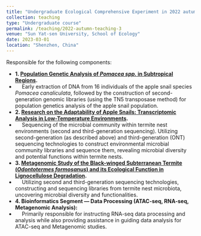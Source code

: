 ```yaml
---
title: "Undergraduate Ecological Comprehensive Experiment in 2022 autumn semester"
collection: teaching
type: "Undergraduate course"
permalink: /teaching/2022-autumn-teaching-3
venue: "Sun Yat-sen University, School of Ecology"
date: 2023-03-01
location: "Shenzhen, China"
---
```


Responsible for the following components:
* **1. [Population Genetic Analysis of _Pomacea spp._ in Subtropical Regions](https://ziweiwuzw.github.io/Personal-Homepage/files/1.Population_Genetic.pdf).**
* &emsp; Early extraction of DNA from 16 individuals of the apple snail species _Pomacea canaliculata_, followed by the construction of second-generation genomic libraries (using the TN5 transposase method) for population genetics analysis of the apple snail population.
* **2. [Research on the Adaptability of Apple Snails: Transcriptomic Analysis in Low-Temperature Environments](https://ziweiwuzw.github.io/Personal-Homepage/files/2.Transcriptomic_Analysis.pdf).**
* &emsp; Sequencing of the microbial community within termite nest environments (second and third-generation sequencing). Utilizing second-generation (as described above) and third-generation (ONT) sequencing technologies to construct environmental microbial community libraries and sequence them, revealing microbial diversity and potential functions within termite nests.
* **3. [Metagenomic Study of the Black-winged Subterranean Termite (_Odontotermes formosanus_) and its Ecological Function in Lignocellulose Degradation](https://ziweiwuzw.github.io/Personal-Homepage/files/3.Metagenomic_Study.pdf).**
* &emsp; Utilizing second and third-generation sequencing technologies, constructing and sequencing libraries from termite nest microbiota, uncovering microbial diversity and functionalities.
* **4. Bioinformatics Segment — Data Processing (ATAC-seq, RNA-seq, Metagenomic Analysis):**
* &emsp; Primarily responsible for instructing RNA-seq data processing and analysis while also providing assistance in guiding data analysis for ATAC-seq and Metagenomic studies.
